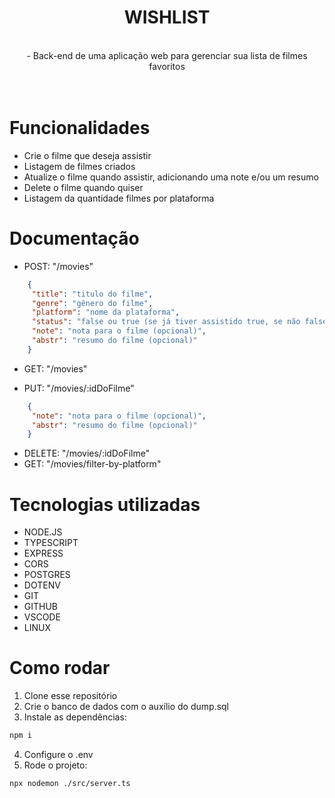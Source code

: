 <div align="center">
  <h1>WISHLIST</h1>
  <br>
  - Back-end de uma aplicação web para gerenciar sua lista de filmes favoritos
  <br>
  <br>
</div>
<br>
  
# Funcionalidades
- Crie o filme que deseja assistir
- Listagem de filmes criados
- Atualize o filme quando assistir, adicionando uma note e/ou um resumo
- Delete o filme quando quiser
- Listagem da quantidade filmes por plataforma

# Documentação
- POST: "/movies"

 ``` json
     {
      "title": "titulo do filme",
      "genre": "gênero do filme",
      "platform": "nome da plataforma",
      "status": "false ou true (se já tiver assistido true, se não false)",
      "note": "nota para o filme (opcional)",
      "abstr": "resumo do filme (opcional)" 
     }
 ```

 - GET: "/movies"

- PUT: "/movies/:idDoFilme"
 ``` json
     {
      "note": "nota para o filme (opcional)",
      "abstr": "resumo do filme (opcional)" 
     }
 ```
 - DELETE: "/movies/:idDoFilme"
 - GET: "/movies/filter-by-platform"


# Tecnologias utilizadas
- NODE.JS
- TYPESCRIPT
- EXPRESS
- CORS
- POSTGRES
- DOTENV
- GIT
- GITHUB
- VSCODE
- LINUX

# Como rodar
1. Clone esse repositório
2. Crie o banco de dados com o auxílio do dump.sql
3. Instale as dependências:
```bash
npm i
```
4. Configure o .env
5. Rode o projeto:
```bash
npx nodemon ./src/server.ts
```